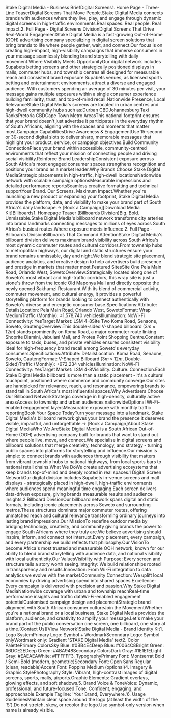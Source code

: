 Stake Digital Media - Business BriefDigital Screens1. Home Page - Three-Line TeaserDigital Screens That Move People.Stake Digital Media connects brands with audiences where they live, play, and engage through dynamic digital screens in high-traffic environments.Real spaces. Real people. Real impact.2. Full Page - Digital Screens DivisionDigital Screens That Drive Real-World EngagementStake Digital Media is a fast-growing Out-of-Home (OOH) advertising company specializing in digital screen solutions that bring brands to life where people gather, wait, and connect.Our focus is on creating high-impact, high-visibility campaigns that immerse consumers in your message seamlessly blending brand storytelling with daily movement.Where Visibility Meets OpportunityOur digital network includes Supabets betting screens and other strategically positioned displays in malls, commuter hubs, and township centres all designed for measurable reach and consistent brand exposure.Supabets venues, as licensed sports betting and entertainment environments, attract a diverse and engaged audience. With customers spending an average of 30 minutes per visit, your message gains multiple exposures within a single consumer experience building familiarity, trust, and top-of-mind recall.Nationwide Presence, Local RelevanceStake Digital Media's screens are located in urban centres and high-dwell community hubs such as:Durban CBDJohannesburg Taxi RanksPretoria CBDCape Town Metro AreasThis national footprint ensures that your brand doesn't just advertise it participates in the everyday rhythm of South Africans, aligning with the spaces and moments that matter most.Campaign CapabilitiesDrive Awareness & EngagementUse 15-second or 30-second digital slots to deliver sharp, memorable messages that highlight your product, service, or campaign objectives.Build Community ConnectionPlace your brand within accessible, community-centred environments that reflect your mission of connecting people and driving social visibility.Reinforce Brand LeadershipConsistent exposure across South Africa's most engaged consumer spaces strengthens recognition and positions your brand as a market leader.Why Brands Choose Stake Digital MediaStrategic placements in high-traffic, high-dwell locationsNationwide network with scalable campaign optionsMeasurable impressions and detailed performance reportsSeamless creative formatting and technical supportYour Brand. Our Screens. Maximum Impact.Whether you're launching a new product or expanding your footprint, Stake Digital Media provides the platform, data, and visibility to make your brand part of South Africa's daily landscape.→ [Book a Campaign][Download Media Kit]Billboards1. Homepage Teaser (Billboards Division)Big. Bold. Unmissable.Stake Digital Media's billboard network transforms city arteries into brand landmarks connecting messages to millions of eyes across South Africa's busiest routes.Where exposure meets influence.2. Full Page - Billboards DivisionBillboards That Command AttentionStake Digital Media's billboard division delivers maximum brand visibility across South Africa's most dynamic commuter routes and cultural corridors.From township hubs to metropolitan highways, our digital and static structures ensure your brand remains unmissable, day and night.We blend strategic site placement, audience analytics, and creative design to help advertisers build presence and prestige in markets that matter most.Featured SitesSite One Pela Main Road, Orlando West, SowetoOverview:Strategically located along one of Soweto's most vibrant and high-traffic corridors, this wrap site is just a stone's throw from the iconic Old Maponya Mall and directly opposite the newly opened Sakhumzi Restaurant.With its blend of commercial activity, commuter movement, and cultural energy, it provides a powerful storytelling platform for brands looking to connect authentically with Soweto's diverse and energetic consumer base.Specifications:Attribute: DetailsLocation: Pela Main Road, Orlando West, SowetoFormat: Wrap MediumTraffic (Monthly): ±1,578,740 vehiclesIllumination: NoWi-Fi Connectivity: YesTarget Market: LSM 4-8Site Two Koma Road, Senaone, Soweto, GautengOverview:This double-sided V-shaped billboard $(3m\times12m)$ stands prominently on Koma Road, a major commuter route linking Shoprite Dlamini, Jabulani Mall, and Protea Point Shopping Centre.Constant exposure to taxis, buses, and private vehicles ensures consistent visibility ideal for high-frequency brand recall among Soweto's everyday consumers.Specifications:Attribute: DetailsLocation: Koma Road, Senaone, Soweto, GautengFormat: V-Shaped Billboard $(3m\times12m$, Double-Sided)Traffic (Monthly): +972,234 vehiclesIllumination: NoWi-Fi Connectivity: YesTarget Market: LSM 4-8Visibility. Culture. Connection.Each Stake Digital Media billboard is more than a static placement - it's a cultural touchpoint, positioned where commerce and community converge.Our sites are handpicked for relevance, reach, and resonance, empowering brands to stand tall in South Africa's most influential spaces.Why Advertisers Choose Our Billboard NetworkStrategic coverage in high-density, culturally active areasAccess to township and urban audiences nationwideOptional Wi-Fi-enabled engagement layersMeasurable exposure with monthly traffic reportingBook Your Space TodayTurn your message into a landmark. Stake Digital Media's billboard network gives your brand the presence it deserves visible, impactful, and unforgettable.→ [Book a Campaign]About Stake Digital MediaWho We AreStake Digital Media is a South African Out-of-Home (OOH) advertising company built for brands that want to stand out where people live, move, and connect.We specialise in digital screens and billboard solutions that merge creativity, technology, and strategy - turning public spaces into platforms for storytelling and influence.Our mission is simple: to connect brands with audiences through visibility that matters from vibrant township hubs to national highways, from local sports bars to national retail chains.What We DoWe create advertising ecosystems that keep brands top-of-mind and deeply rooted in real spaces.1 Digital Screen NetworkOur digital division includes Supabets in-venue screens and mall displays - strategically placed in high-dwell, high-traffic environments where audiences spend meaningful time engaging.Each screen delivers data-driven exposure, giving brands measurable results and audience insights.2 Billboard DivisionOur billboard network spans digital and static formats, including iconic placements across Soweto and surrounding metros.These structures dominate major commuter routes, offering unmatched reach and cultural relevance transforming ordinary journeys into lasting brand impressions.Our MissionTo redefine outdoor media by bridging technology, creativity, and community giving brands the power to engage South Africans where they truly are.We believe advertising should inspire, inform, and connect not interrupt.Every placement, every campaign, and every partnership we build reflects that philosophy.Our VisionTo become Africa's most trusted and measurable OOH network, known for our ability to blend brand storytelling with audience data, and national visibility with local authenticity.Our ValuesVisibility with Purpose: Every screen and structure tells a story worth seeing.Integrity: We build relationships rooted in transparency and results.Innovation: From Wi-Fi integration to data analytics we evolve with the market.Community Connection: We uplift local economies by driving advertising spend into shared spaces.Excellence: Every campaign is delivered with precision and passion.Why Stake Digital MediaNationwide coverage with urban and township reachReal-time performance insights and traffic dataWi-Fi-enabled engagement potentialCustomised campaign design and placementStrategic brand alignment with South African consumer cultureJoin the MovementWhether you're a national brand or a local business, Stake Digital Media provides the platform, audience, and creativity to amplify your message.Let's make your brand part of the public conversation one screen, one billboard, one story at a time.[Contact Us][View Network]Stake Digital Media - Brand Identity Kit1. Logo SystemPrimary Logo: Symbol + WordmarkSecondary Logo: Symbol onlyWordmark only: Gradient 'STAKE Digital Media' text2. Color PalettePrimary ColorsSky Blue: #0BB4E4Deep Blue: #0064C8Bright Green: #6DCE2EDeep Green: #4BA948Secondary ColorsDark Gray: #1E1E1ELight Gray: #EAEAEAWhite: #FFFFFF3. TypographyPrimary Font: Montserrat Bold / Semi-Bold (modern, geometric)Secondary Font: Open Sans Regular (clean, readable)Accent Font: Poppins Medium (optional)4. Imagery & Graphic StylePhotography Style: Vibrant, high-contrast images of digital screens, sports, malls, airports.Graphic Elements: Gradient overlays, glowing effects, and soft shadows.5. Brand Voice & ToneVoice: Dynamic, professional, and future-focused.Tone: Confident, engaging, and approachable.Example Tagline: 'Your Brand, Everywhere.'6. Usage GuidelinesMaintain clear space around the logo (at least the width of the 'S').Do not stretch, skew, or recolor the logo.Use symbol-only version when name is already visible.